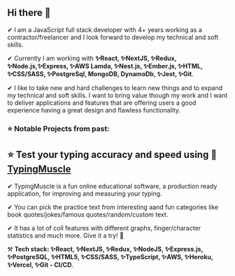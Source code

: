 ## Hi there 👋
✔ I am a JavaScript full stack developer with 4+ years working as a contractor/freelancer and I look forward to develop my technical and soft skills.

✔ Currently I am working with __✨React, ✨NextJS, ✨Redux, ✨Node.js,✨Express, ✨AWS Lamda, ✨Nest.js, ✨Ember.js, ✨HTML, ✨CSS/SASS, ✨PostgreSql, MongoDB, DynamoDb, ✨Jest, ✨Git__.

✔ I like to take new and hard challenges to learn new things and to expand my technical and soft skills. I want to bring value though my work and I want to deliver applications and features that are offering users a good experience having a great design and flawless functionality.


### ⭐ Notable Projects from past:
<!-- ### __🚀[Currency Exchange App](https://github.com/grigoar/React-Currency-Exchange-App)__ - git repo
- React application which is about calculating the exchange rate of the currencies based on an external API and it is hosted on the github-pages https://grigoar.github.io/React-Currency-Exchange-App/ .
### __🚀[Touch typing App](https://github.com/grigoar/React-Learning-Typing)__ - git repo
- React application about speed typing and which is using continuous deployment on Netlify https://touch-typing-demo.netlify.app/ .
#### __🚀[My Personal Website](https://www.grigorenath.com/)__ 
- Personal Website to know more about be, but in a more entertaining way (It's a little outdated)
#### __🚀[Quiz Me Up](https://github.com/grigoar/Quiz-me-up-Android)__ - git repo
- Quiz Me Up is a trivia game with for challenging yourself to gain new knowledge and have fun. [View On Google Play](https://play.google.com/store/apps/details?id=com.ggdarkzone.quizmeup) -->

## ⭐ Test your typing accuracy and speed using __🚀[TypingMuscle](https://www.typingmuscle.com)__
✔ TypingMuscle is a fun online educational software, a production ready application, for improving and measuring your typing. 

✔ You can pick the practice text from interesting aand fun categories like book quotes/jokes/famous quotes/random/custom text.

✔ It has a lot of coll features with different graphs, finger/character statistics and much more. Give it a try! 🚀

⚒ __Tech stack: ✨React, ✨NextJS, ✨Redux, ✨NodeJS, ✨Express.js, ✨PostgreSQL, ✨HTML5, ✨CSS/SASS, ✨TypeScript, ✨AWS, ✨Heroku, ✨Vercel, ✨Git - CI/CD__.


<!--
**grigoar/grigoar** is a ✨ _special_ ✨ repository because its `README.md` (this file) appears on your GitHub profile.

Here are some ideas to get you started:

- 🔭 I’m currently working on ...
- 🌱 I’m currently learning ...
- 👯 I’m looking to collaborate on ...
- 🤔 I’m looking for help with ...
- 💬 Ask me about ...
- 📫 How to reach me: ...
- 😄 Pronouns: ...
- ⚡ Fun fact: ...
-->
